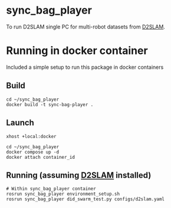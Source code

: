 # sync_bag_player
To run D2SLAM single PC for multi-robot datasets from [D2SLAM](https://github.com/HKUST-Aerial-Robotics/D2SLAM).

# Running in docker container
Included a simple setup to run this package in docker containers

## Build
```
cd ~/sync_bag_player
docker build -t sync-bag-player .
```

## Launch
```
xhost +local:docker

cd ~/sync_bag_player
docker compose up -d
docker attach container_id
```

## Running (assuming [D2SLAM](https://github.com/HKUST-Aerial-Robotics/D2SLAM) installed)
```
# Within sync_bag_player container
rosrun sync_bag_player environment_setup.sh
rosrun sync_bag_player did_swarm_test.py configs/d2slam.yaml

```